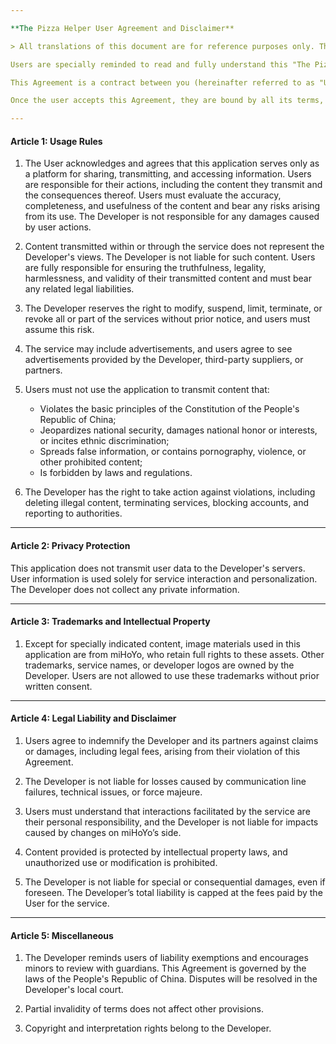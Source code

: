 ```yaml
---

**The Pizza Helper User Agreement and Disclaimer**

> All translations of this document are for reference purposes only. The original Simplified Chinese version of this document is the only legally binding version.

Users are specially reminded to read and fully understand this "The Pizza Helper User Agreement and Disclaimer" (hereinafter referred to as "this Agreement"), including clauses that exempt the developer's liability and those that restrict user rights. Before using this application and its related services, users must carefully review this Agreement and decide whether to accept it (minors should read it with their legal guardians). If users do not agree with all the terms in this Agreement, they are not authorized to use the relevant services. By using the services, the user agrees to be bound by the terms of this Agreement.

This Agreement is a contract between you (hereinafter referred to as "User") and our team (hereinafter referred to as "Developer") regarding your use of the application. It outlines the rights and obligations between the User and the Developer concerning the service of the application. "User" refers to any individual or entity that downloads, uses, or browses this service.

Once the user accepts this Agreement, they are bound by all its terms, including any modifications the Developer may make at any time. The Developer reserves the right to update this Agreement, and the updated terms shall become effective immediately upon publication without prior notice. Users can always view the latest version of this Agreement within the application. If, after the modification, the user does not agree, they should cease using the service; continuing to use the service implies acceptance of the revised terms.

---
```


#### Article 1: Usage Rules

1. The User acknowledges and agrees that this application serves only as a platform for sharing, transmitting, and accessing information. Users are responsible for their actions, including the content they transmit and the consequences thereof. Users must evaluate the accuracy, completeness, and usefulness of the content and bear any risks arising from its use. The Developer is not responsible for any damages caused by user actions.

2. Content transmitted within or through the service does not represent the Developer's views. The Developer is not liable for such content. Users are fully responsible for ensuring the truthfulness, legality, harmlessness, and validity of their transmitted content and must bear any related legal liabilities.

3. The Developer reserves the right to modify, suspend, limit, terminate, or revoke all or part of the services without prior notice, and users must assume this risk.

4. The service may include advertisements, and users agree to see advertisements provided by the Developer, third-party suppliers, or partners.

5. Users must not use the application to transmit content that:
   - Violates the basic principles of the Constitution of the People's Republic of China;
   - Jeopardizes national security, damages national honor or interests, or incites ethnic discrimination;
   - Spreads false information, or contains pornography, violence, or other prohibited content;
   - Is forbidden by laws and regulations.

6. The Developer has the right to take action against violations, including deleting illegal content, terminating services, blocking accounts, and reporting to authorities.

---

#### Article 2: Privacy Protection

This application does not transmit user data to the Developer's servers. User information is used solely for service interaction and personalization. The Developer does not collect any private information.

---

#### Article 3: Trademarks and Intellectual Property

1. Except for specially indicated content, image materials used in this application are from miHoYo, who retain full rights to these assets. Other trademarks, service names, or developer logos are owned by the Developer. Users are not allowed to use these trademarks without prior written consent.

---

#### Article 4: Legal Liability and Disclaimer

1. Users agree to indemnify the Developer and its partners against claims or damages, including legal fees, arising from their violation of this Agreement.

2. The Developer is not liable for losses caused by communication line failures, technical issues, or force majeure.

3. Users must understand that interactions facilitated by the service are their personal responsibility, and the Developer is not liable for impacts caused by changes on miHoYo’s side.

4. Content provided is protected by intellectual property laws, and unauthorized use or modification is prohibited.

5. The Developer is not liable for special or consequential damages, even if foreseen. The Developer’s total liability is capped at the fees paid by the User for the service.

---

#### Article 5: Miscellaneous

1. The Developer reminds users of liability exemptions and encourages minors to review with guardians. This Agreement is governed by the laws of the People's Republic of China. Disputes will be resolved in the Developer's local court.

2. Partial invalidity of terms does not affect other provisions.

3. Copyright and interpretation rights belong to the Developer.
